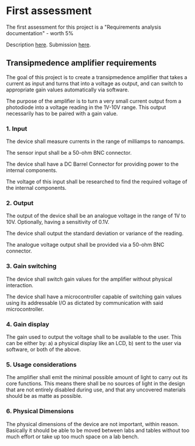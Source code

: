 # First assessment

The first assessment for this project is a "Requirements analysis documentation" - worth 5%

Description [here](https://nuku.wgtn.ac.nz/courses/18231/pages/plan-and-requirements-analysis?module_item_id=548280).
Submission [here](https://apps.ecs.vuw.ac.nz/submit/ENGR302/Plan_and_requirements_analysis).

## Transipmedence amplifier requirements

The goal of this project is to create a transipmedence amplifier that takes a current as input and turns that into a voltage as output, and can switch to appropriate gain values automatically via software.

The purpose of the amplifier is to turn a very small current output from a photodiode into a voltage reading in the 1V-10V range. This output necessarily has to be paired with a gain value.

### 1. Input

The device shall measure currents in the range of milliamps to nanoamps.

The sensor input shall be a 50-ohm BNC connector.

The device shall have a DC Barrel Connector for providing power to the internal components.

The voltage of this input shall be researched to find the required voltage of the internal components.

### 2. Output

The output of the device shall be an analogue voltage in the range of 1V to 10V. Optionally, having a sensitivity of 0.1V.

The device shall output the standard deviation or variance of the reading.

The analogue voltage output shall be provided via a 50-ohm BNC connector.

### 3. Gain switching

The device shall switch gain values for the amplifier without physical interaction.

The device shall have a microcontroller capable of switching gain values using its addressable I/O as dictated by communication with said microcontroller.

### 4. Gain display

The gain used to output the voltage shall to be available to the user.
This can be either by: a) a physical display like an LCD, b) sent to the user via software, or both of the above.

### 5. Usage considerations

The amplifier shall emit the minimal possible amount of light to carry out its core functions. This means there shall be no sources of light in the design that are not entirely disabled during use, and that any uncovered materials should be as matte as possible.

### 6. Physical Dimensions

The physical dimensions of the device are not important, within reason. Basically it should be able to be moved between labs and tables without too much effort or take up too much space on a lab bench.
